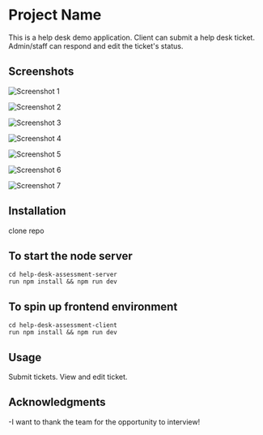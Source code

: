 # Project Name

This is a help desk demo application. Client can submit a help desk ticket. Admin/staff can respond and edit the ticket's status.

## Screenshots

![Screenshot 1](./assets/Screenshot-Main-blank.png)

![Screenshot 2](./assets/Screenshot-Main-filled.png)

![Screenshot 3](./assets/Screenshot-Main-submitted.png)

![Screenshot 4](./assets/Screenshot-Admin-page.png)

![Screenshot 5](./assets/Screenshot-Admin-edit.png)

![Screenshot 6](./assets/Screenshot-Admin-edit-filled.png)

![Screenshot 7](./assets/Screenshot-Admin-edit-submitted.png)

## Installation

clone repo

## To start the node server

```
cd help-desk-assessment-server
run npm install && npm run dev
```

## To spin up frontend environment

```
cd help-desk-assessment-client
run npm install && npm run dev
```

## Usage

Submit tickets. View and edit ticket.

## Acknowledgments

-I want to thank the team for the opportunity to interview!
